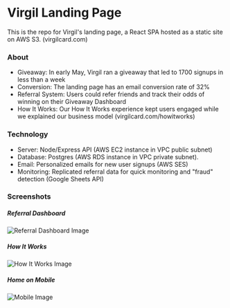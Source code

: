 # Virgil Landing Page

This is the repo for Virgil's landing page, a React SPA hosted as a static site on AWS S3. (virgilcard.com)

### About

* Giveaway: In early May, Virgil ran a giveaway that led to 1700 signups in less than a week
* Conversion: The landing page has an email conversion rate of 32%
* Referral System: Users could refer friends and track their odds of winning on their Giveaway Dashboard
* How It Works: Our How It Works experience kept users engaged while we explained our business model (virgilcard.com/howitworks)

### Technology

* Server: Node/Express API (AWS EC2 instance in VPC public subnet)
* Database: Postgres (AWS RDS instance in VPC private subnet).
* Email: Personalized emails for new user signups (AWS SES)
* Monitoring: Replicated referral data for quick monitoring and "fraud" detection (Google Sheets API)

### Screenshots

##### Referral Dashboard
 
![Referral Dashboard Image](https://github.com/kevinkoste/virgil-web-app/blob/master/src/img/readme/dashboard.png)

##### How It Works
 
![How It Works Image](https://github.com/kevinkoste/virgil-web-app/blob/master/src/img/readme/howitworks.png)

##### Home on Mobile
![Mobile Image](https://github.com/kevinkoste/virgil-web-app/blob/master/src/img/readme/mobile.png)


